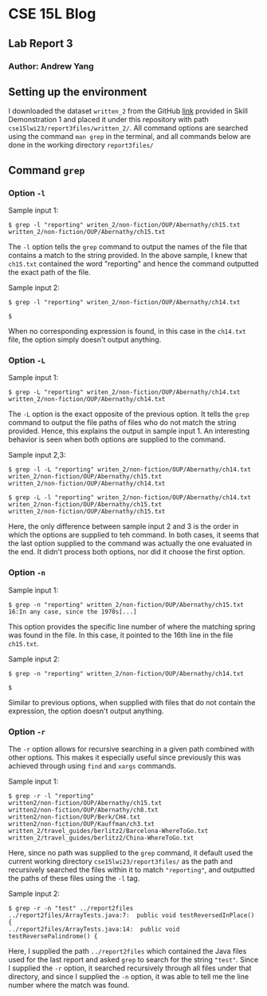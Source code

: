 # CSE 15L Blog
## Lab Report 3
### Author: Andrew Yang
## Setting up the environment
I downloaded the dataset `written_2` from the GitHub [link](https://github.com/ucsd-cse15l-w23/skill-demo1-data) provided in Skill Demonstration 1 and placed it under this repository with path `cse15lwi23/report3files/written_2/`. All command options are searched using the command `man grep` in the terminal, and all commands below are done in the working directory `report3files/`
## Command `grep`
### Option `-l`
Sample input 1:
```
$ grep -l "reporting" writen_2/non-fiction/OUP/Abernathy/ch15.txt
written_2/non-fiction/OUP/Abernathy/ch15.txt
```
The `-l` option tells the `grep` command to output the names of the file that contains a match to the string provided. In the above sample, I knew that `ch15.txt` contained the word "reporting" and hence the command outputted the exact path of the file.

Sample input 2:
```
$ grep -l "reporting" writen_2/non-fiction/OUP/Abernathy/ch14.txt

$
```
When no corresponding expression is found, in this case in the `ch14.txt` file, the option simply doesn't output anything.
### Option `-L`
Sample input 1:
```
$ grep -L "reporting" writen_2/non-fiction/OUP/Abernathy/ch14.txt
written_2/non-fiction/OUP/Abernathy/ch14.txt
```
The `-L` option is the exact opposite of the previous option. It tells the `grep` command to output the file paths of files who do not match the string provided. Hence, this explains the output in sample input 1.
An interesting behavior is seen when both options are supplied to the command.

Sample input 2,3:
```
$ grep -l -L "reporting" writen_2/non-fiction/OUP/Abernathy/ch14.txt writen_2/non-fiction/OUP/Abernathy/ch15.txt
written_2/non-fiction/OUP/Abernathy/ch14.txt

$ grep -L -l "reporting" writen_2/non-fiction/OUP/Abernathy/ch14.txt writen_2/non-fiction/OUP/Abernathy/ch15.txt
written_2/non-fiction/OUP/Abernathy/ch15.txt
```
Here, the only difference between sample input 2 and 3 is the order in which the options are supplied to teh command. In both cases, it seems that the last option supplied to the command was actually the one evaluated in the end. It didn't process both options, nor did it choose the first option.
### Option `-n`
Sample input 1:
```
$ grep -n "reporting" written_2/non-fiction/OUP/Abernathy/ch15.txt
16:In any case, since the 1970s[...]
```
This option provides the specific line number of where the matching spring was found in the file. In this case, it pointed to the 16th line in the file `ch15.txt`.

Sample input 2:
```
$ grep -n "reporting" written_2/non-fiction/OUP/Abernathy/ch14.txt

$
```
Similar to previous options, when supplied with files that do not contain the expression, the option doesn't output anything.
### Option `-r`
The `-r` option allows for recursive searching in a given path combined with other options. This makes it especially useful since previously this was achieved through using `find` and `xargs` commands.

Sample input 1:
```
$ grep -r -l "reporting"
written2/non-fiction/OUP/Abernathy/ch15.txt
written2/non-fiction/OUP/Abernathy/ch8.txt
written2/non-fiction/OUP/Berk/CH4.txt
written2/non-fiction/OUP/Kauffman/ch3.txt
written_2/travel_guides/berlitz2/Barcelona-WhereToGo.txt
written_2/travel_guides/berlitz2/China-WhereToGo.txt
```
Here, since no path was supplied to the `grep` command, it default used the current working directory `cse15lwi23/report3files/` as the path and recursively searched the files within it to match `"reporting"`, and outputted the paths of these files using the `-l` tag.

Sample input 2:
```
$ grep -r -n "test" ../report2files
../report2files/ArrayTests.java:7:  public void testReversedInPlace() {
../report2files/ArrayTests.java:14:  public void testReversePalindrome() {
```
Here, I supplied the path `../report2files` which contained the Java files used for the last report and asked `grep` to search for the string `"test"`. Since I supplied the `-r` option, it searched recursively through all files under that directory, and since I supplied the `-n` option, it was able to tell me the line number where the match was found.